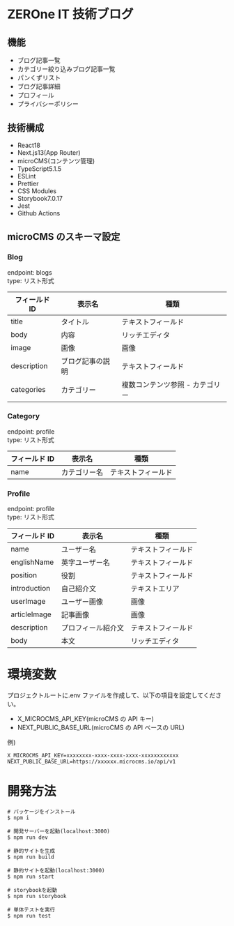# ZEROne IT 技術ブログ

## 機能

- ブログ記事一覧
- カテゴリー絞り込みブログ記事一覧
- パンくずリスト
- ブログ記事詳細
- プロフィール
- プライバシーポリシー

## 技術構成

- React18
- Next.js13(App Router)
- microCMS(コンテンツ管理)
- TypeScript5.1.5
- ESLint
- Prettier
- CSS Modules
- Storybook7.0.17
- Jest
- Github Actions

## microCMS のスキーマ設定

### Blog

endpoint: blogs  
type: リスト形式

| フィールド ID | 表示名           | 種類                            |
| ------------- | ---------------- | ------------------------------- |
| title         | タイトル         | テキストフィールド              |
| body          | 内容             | リッチエディタ                  |
| image         | 画像             | 画像                            |
| description   | ブログ記事の説明 | テキストフィールド              |
| categories    | カテゴリー       | 複数コンテンツ参照 - カテゴリー |

### Category

endpoint: profile  
type: リスト形式

| フィールド ID | 表示名       | 種類               |
| ------------- | ------------ | ------------------ |
| name          | カテゴリー名 | テキストフィールド |

### Profile

endpoint: profile  
type: リスト形式

| フィールド ID | 表示名             | 種類               |
| ------------- | ------------------ | ------------------ |
| name          | ユーザー名         | テキストフィールド |
| englishName   | 英字ユーザー名     | テキストフィールド |
| position      | 役割               | テキストフィールド |
| introduction  | 自己紹介文         | テキストエリア     |
| userImage     | ユーザー画像       | 画像               |
| articleImage  | 記事画像           | 画像               |
| description   | プロフィール紹介文 | テキストフィールド |
| body          | 本文               | リッチエディタ     |

# 環境変数

プロジェクトルートに.env ファイルを作成して、以下の項目を設定してください。

- X_MICROCMS_API_KEY(microCMS の API キー)
- NEXT_PUBLIC_BASE_URL(microCMS の API ベースの URL)

例)

```
X_MICROCMS_API_KEY=xxxxxxxx-xxxx-xxxx-xxxx-xxxxxxxxxxxx
NEXT_PUBLIC_BASE_URL=https://xxxxxx.microcms.io/api/v1
```

# 開発方法

```
# パッケージをインストール
$ npm i

# 開発サーバーを起動(localhost:3000)
$ npm run dev

# 静的サイトを生成
$ npm run build

# 静的サイトを起動(localhost:3000)
$ npm run start

# storybookを起動
$ npm run storybook

# 単体テストを実行
$ npm run test
```
